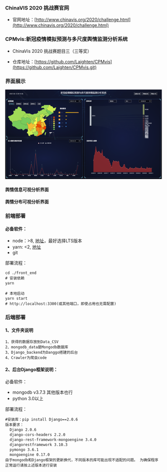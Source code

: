 ### ChinaVIS 2020 挑战赛官网
- 官网地址：[http://www.chinavis.org/2020/challenge.html](http://www.chinavis.org/2020/challenge.html)
### CPMvis:新冠疫情模拟预测与多尺度舆情监测分析系统
- ChinaVis 2020 挑战赛题目三（三等奖）

- 仓库地址：[https://github.com/Laighten/CPMvis](https://github.com/Laighten/CPMvis.git)
### 界面展示

![疫情传播可视分析界面](https://github.com/Laighten/CPMvis/raw/master/img/图片1.png)
#### 舆情信息可视分析界面
#### 舆情分布可视分析界面

### 前端部署

#### 必备软件：

- node：>8, [地址](https://nodejs.org/zh-cn/)，最好选择LTS版本
- yarn: <2, [地址](https://classic.yarnpkg.com/en/docs/install)
- git

部署流程：

``` shell
cd ./front_end
# 安装依赖
yarn

# 本地启动
yarn start
# http://localhost:3300(或其他端口，即使占用也无需配置)
```
### 后端部署

#### 1、文件夹说明
```
1、获得的数据存放到Data_CSV 
2、mongodb_data是Mongodb数据库
3、Django_backend为Danggo搭建的后台
4、Crawler为爬虫code
```
#### 2、后台Django框架说明：
必备软件：
- mongodb v3.7.3 其他版本也行
- python 3.0以上

部署流程：
``` 下载完成后按以下版本安装python库
#安装库：pip install Django==2.0.6
版本要求：
  Django 2.0.6 
  django-cors-headers 2.2.0 
  django-rest-framework-mongoengine 3.4.0 
  djangorestframework 3.10.3 
  pymongo 3.6.1 
  mongoengine 0.17.0 
由于mongodb和Django框架的更新换代，不同版本的库可能出现不适配的问题。 为确保程序正常运行请按上述版本进行安装
```

